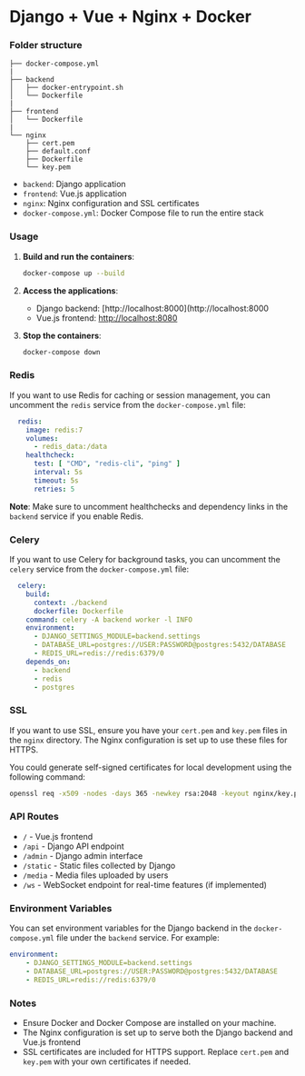 # Django + Vue + Nginx + Docker

### Folder structure

```
├── docker-compose.yml
|
├── backend
│   ├── docker-entrypoint.sh
│   └── Dockerfile
|
├── frontend
│   └── Dockerfile
|
└── nginx
    ├── cert.pem
    ├── default.conf
    ├── Dockerfile
    └── key.pem
```
- ``backend``: Django application
- ``frontend``: Vue.js application
- ``nginx``: Nginx configuration and SSL certificates
- ``docker-compose.yml``: Docker Compose file to run the entire stack

### Usage
1. **Build and run the containers**:
   ```bash
   docker-compose up --build
   ```

2. **Access the applications**:
    - Django backend: [http://localhost:8000](http://localhost:8000
    - Vue.js frontend: [http://localhost:8080](http://localhost:8080)

3. **Stop the containers**:
    ```bash
    docker-compose down
    ```

### Redis
If you want to use Redis for caching or session management, you can uncomment the ``redis`` service from the `docker-compose.yml` file:

```yaml
  redis:
    image: redis:7
    volumes:
      - redis_data:/data
    healthcheck:
      test: [ "CMD", "redis-cli", "ping" ]
      interval: 5s
      timeout: 5s
      retries: 5
```

**Note**: Make sure to uncomment healthchecks and dependency links in the ``backend`` service if you enable Redis.

### Celery
If you want to use Celery for background tasks, you can uncomment the ``celery`` service from the `docker-compose.yml` file:

```yaml
  celery:
    build:
      context: ./backend
      dockerfile: Dockerfile
    command: celery -A backend worker -l INFO
    environment:
      - DJANGO_SETTINGS_MODULE=backend.settings
      - DATABASE_URL=postgres://USER:PASSWORD@postgres:5432/DATABASE
      - REDIS_URL=redis://redis:6379/0
    depends_on:
      - backend
      - redis
      - postgres
```

### SSL
If you want to use SSL, ensure you have your `cert.pem` and `key.pem` files in the `nginx` directory. The Nginx configuration is set up to use these files for HTTPS.

You could generate self-signed certificates for local development using the following command:

```bash
openssl req -x509 -nodes -days 365 -newkey rsa:2048 -keyout nginx/key.pem -out nginx/cert.pem
``` 

### API Routes
- ``/`` - Vue.js frontend
- ``/api`` - Django API endpoint
- ``/admin`` - Django admin interface
- ``/static`` - Static files collected by Django
- ``/media`` - Media files uploaded by users
- ``/ws`` - WebSocket endpoint for real-time features (if implemented)

### Environment Variables
You can set environment variables for the Django backend in the `docker-compose.yml` file under the `backend` service. For example:

```yaml
environment:
    - DJANGO_SETTINGS_MODULE=backend.settings
    - DATABASE_URL=postgres://USER:PASSWORD@postgres:5432/DATABASE
    - REDIS_URL=redis://redis:6379/0
```

### Notes
- Ensure Docker and Docker Compose are installed on your machine.
- The Nginx configuration is set up to serve both the Django backend and Vue.js frontend
- SSL certificates are included for HTTPS support. Replace `cert.pem` and `key.pem` with your own certificates if needed.